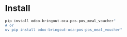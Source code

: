 # Install

```bash
pip install odoo-bringout-oca-pos-pos_meal_voucher"
# or
uv pip install odoo-bringout-oca-pos-pos_meal_voucher"
```
